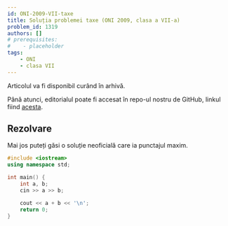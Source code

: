 ```yaml
---
id: ONI-2009-VII-taxe
title: Soluția problemei taxe (ONI 2009, clasa a VII-a)
problem_id: 1319
authors: []
# prerequisites:
#    - placeholder
tags:
    - ONI
    - clasa VII
---
```


Articolul va fi disponibil curând în arhivă.

Până atunci, editorialul poate fi accesat în repo-ul nostru de GitHub, linkul fiind [acesta](https://github.com/roalgo-discord/Romanian-Olympiad-Solutions/blob/main/ONI%20(national%20olympiad)/2009/07/07.pdf).

## Rezolvare

Mai jos puteți găsi o soluție neoficială care ia punctajul maxim.

```cpp
#include <iostream>
using namespace std;

int main() {
    int a, b;
    cin >> a >> b;

    cout << a + b << '\n';
    return 0;
}
```
